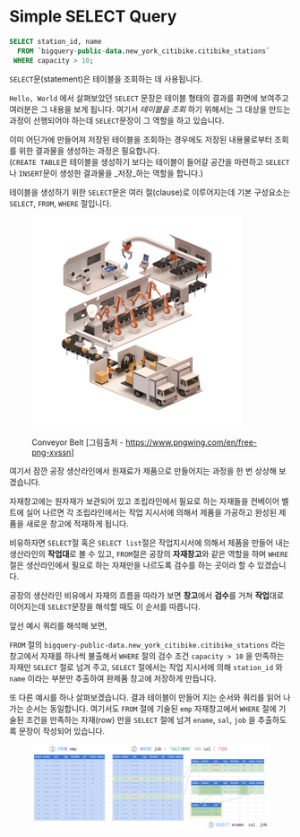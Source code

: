 # Simple SELECT Query

```sql
SELECT station_id, name
  FROM `bigquery-public-data.new_york_citibike.citibike_stations`
 WHERE capacity > 10;
```

`SELECT`문(statement)은 테이블을 조회하는 데 사용됩니다.

`Hello, World` 에서 살펴보았던 `SELECT` 문장은 테이블 형태의 결과를 화면에 보여주고 여러분은 그 내용을 보게 됩니다. 여기서 _테이블을 조회_ 하기 위해서는 그 대상을 만드는 과정이 선행되어야 하는데 `SELECT`문장이 그 역할을 하고 있습니다.

이미 어딘가에 만들어져 저장된 테이블을 조회하는 경우에도 저장된 내용물로부터 조회를 위한 결과물을 생성하는 과정은 필요합니다.  
(`CREATE TABLE`은 테이블을 생성하기 보다는 테이블이 들어갈 공간을 마련하고 `SELECT`나 `INSERT`문이 생성한 결과물을 _저장_하는 역할을 합니다.)

테이블을 생성하기 위한 `SELECT`문은 여러 절(clause)로 이루어지는데 기본 구성요소는 `SELECT`, `FROM`, `WHERE` 절입니다.

<figure><img src="../.gitbook/assets/conveyor.png" alt="" width="375"><figcaption><p>Conveyor Belt [그림출처 - <a href="https://www.pngwing.com/en/free-png-xvssn">https://www.pngwing.com/en/free-png-xvssn</a>]</p></figcaption></figure>

여기서 잠깐 공장 생산라인에서 원재료가 제품으로 만들어지는 과정을 한 번 상상해 보겠습니다.

자재창고에는 원자재가 보관되어 있고 조립라인에서 필요로 하는 자재들을 컨베이어 벨트에 실어 나르면 각 조립라인에서는 작업 지시서에 의해서 제품을 가공하고 완성된 제품을 새로운 창고에 적재하게 됩니다.

비유하자면 `SELECT`절 혹은 `SELECT list`절은 작업지시서에 의해서 제품을 만들어 내는 생산라인의 **작업대**로 볼 수 있고, `FROM`절은 공장의 **자재창고**와 같은 역할을 하며  `WHERE`절은 생산라인에서 필요로 하는 자재만을 나르도록 검수를 하는 곳이라 할 수 있겠습니다.

공장의 생산라인 비유에서 자재의 흐름을 따라가 보면 **창고**에서 **검수**를 거쳐 **작업**대로 이어지는데 `SELECT`문장을 해석할 때도 이 순서를 따릅니다.

앞선 예시 쿼리를 해석해 보면,

`FROM` 절의 `bigquery-public-data.new_york_citibike.citibike_stations` 라는 창고에서 자재를 하나씩 불출해서 `WHERE` 절의 검수 조건 `capacity > 10` 을 만족하는 자재만 `SELECT` 절로 넘겨 주고,  `SELECT` 절에서는 작업 지시서에 의해 `station_id` 와 `name` 이라는 부분만 추출하여 완제품 창고에 저장하게 만듭니다.

또 다른 예시를 하나 살펴보겠습니다.   결과 테이블이 만들어 지는 순서와 쿼리를 읽어 나가는 순서는 동일합니다.  여기서도 `FROM` 절에 기술된 `emp` 자재창고에서 `WHERE` 절에 기술된 조건을 만족하는 자재(row) 만을 `SELECT` 절에 넘겨  `ename`, `sal`, `job` 을 추출하도록 문장이 작성되어 있습니다.

<figure><img src="../.gitbook/assets/image.png" alt=""><figcaption></figcaption></figure>
